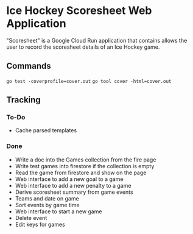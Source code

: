 # Ice Hockey Scoresheet Web Application

"Scoresheet" is a Google Cloud Run application that contains allows the user to record the scoresheet details of an Ice Hockey game.

## Commands

`go test -coverprofile=cover.out`
`go tool cover -html=cover.out`

## Tracking

### To-Do

* Cache parsed templates

### Done
* Write a doc into the Games collection from the fire page
* Write test games into firestore if the collection is empty
* Read the game from firestore and show on the page
* Web interface to add a new goal to a game
* Web interface to add a new penalty to a game
* Derive scoresheet summary from game events
* Teams and date on game
* Sort events by game time
* Web interface to start a new game
* Delete event
* Edit keys for games

